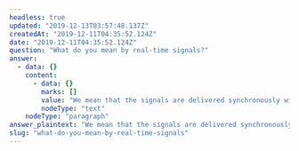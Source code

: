 ```yaml
---
headless: true
updated: "2019-12-13T03:57:48.137Z"
createdAt: "2019-12-11T04:35:52.124Z"
date: "2019-12-11T04:35:52.124Z"
question: "What do you mean by real-time signals?"
answer:
  - data: {}
    content:
      - data: {}
        marks: []
        value: "We mean that the signals are delivered synchronously with normalized market data. For example, when you receive a quote event with an update to the best bid and offer prices and sizes, you also receive predictions on when those prices will change (Quote Fuse), what direction the prices will move when they change (Quote Vector), and whether or not there is additional hidden liquidity at the displayed price (Liquidity Lamp). New signal values are delivered with EVERY market data update event."
        nodeType: "text"
    nodeType: "paragraph"
answer_plaintext: "We mean that the signals are delivered synchronously with normalized market data. For example, when you receive a quote event with an update to the best bid and offer prices and sizes, you also receive predictions on when those prices will change (Quote Fuse), what direction the prices will move when they change (Quote Vector), and whether or not there is additional hidden liquidity at the displayed price (Liquidity Lamp). New signal values are delivered with EVERY market data update event."
slug: "what-do-you-mean-by-real-time-signals"
---
```

